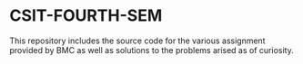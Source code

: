 # CSIT-FOURTH-SEM
This repository includes the source code for the various assignment provided by BMC as well as solutions to the problems arised as of curiosity.
